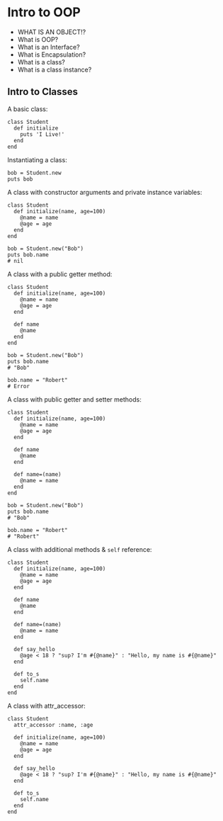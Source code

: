 # Intro to OOP

* WHAT IS AN OBJECT!?
* What is OOP?
* What is an Interface?
* What is Encapsulation?
* What is a class?
* What is a class instance?

## Intro to Classes

A basic class:

```
class Student
  def initialize
    puts 'I Live!'
  end
end
```

Instantiating a class:

```
bob = Student.new
puts bob
```

A class with constructor arguments and private instance variables:

```
class Student
  def initialize(name, age=100)
    @name = name
    @age = age
  end
end

bob = Student.new("Bob")
puts bob.name
# nil
```

A class with a public getter method:

```
class Student
  def initialize(name, age=100)
    @name = name
    @age = age
  end
  
  def name
    @name
  end
end

bob = Student.new("Bob")
puts bob.name
# "Bob"

bob.name = "Robert"
# Error
```



A class with public getter and setter methods:

```
class Student
  def initialize(name, age=100)
    @name = name
    @age = age
  end
  
  def name
    @name
  end
  
  def name=(name)
    @name = name
  end
end

bob = Student.new("Bob")
puts bob.name
# "Bob"

bob.name = "Robert"
# "Robert"
```

A class with additional methods & `self` reference:

```
class Student
  def initialize(name, age=100)
    @name = name
    @age = age
  end

  def name
    @name
  end

  def name=(name)
    @name = name
  end

  def say_hello
    @age < 18 ? "sup? I'm #{@name}" : "Hello, my name is #{@name}"
  end
  
  def to_s
    self.name
  end
end
```

A class with attr_accessor:

```
class Student
  attr_accessor :name, :age
  
  def initialize(name, age=100)
    @name = name
    @age = age
  end

  def say_hello
    @age < 18 ? "sup? I'm #{@name}" : "Hello, my name is #{@name}"
  end
  
  def to_s
    self.name
  end
end
```

